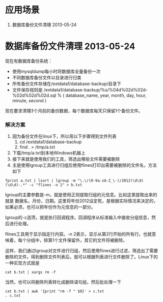应用场景
================================
1. 数据库备份文件清理 2013-05-24




数据库备份文件清理 2013-05-24
================================
现在有数据库备份系统：
- 使用mysqldump每小时将数据库全量备份一次
- 不同数据库备份文件以目录进行归类
- 所有备份文件存储在/extdata1/database-backup/目录下
- 文件保存规则是 /extdata1/database-backup/%s/%04d%02d%02d-%02d%02d%02d.sql % ( database_name, year, month, day, hour, minute, second )

现在要求清理3个月前的备份数据，每个数据库每天只保留1个备份文件。

### 解决方案

1. 因为备份文件在linux下，所以用以下步骤得到文件列表
    1. cd /extdata1/database-backup
    1. find . > /tmp/a.txt
1. 下载/tmp/a.txt到本地Windows机器上
1. 接下来就是使用我们的工具，筛选出哪些文件需要被删除
1. 主是使用lgroup工具进行归组后使用flines打印出需要被删除的文件名，方法如下

```
fprint a.txt | lsort | lgroup -m "\.\/(0-9a-zA-Z_\-)/2012(\d\d)(\d\d)-.*" -c "flines -n 2" > b.txt
```
lgroup的主要参数是-m，就是使用正则提取归组的元信息。比如这里提取出来的就是 数据名，月份，日期。这里将年份2012设定死，是根据实际情况来决定的，如果必须，也可以把年份作为元信息的一部分。

lgroup的-c选项，就是执行回调程序。回调程序从标准输入中接收分组信息，然后进行处理。

flines工具用于显示指定行内容。-n 2表示，显示从第2行开始的所有行。也就意味着，每个分组中，除第1个文件保留外，其它的文件将被删除。

这样，我们通过lgroup对文件进行归组，然后使用flines进行过滤，筛选出了需要删除的文件。得到删除文件列表后，就可以根据列表进行文件删除了。Linux下的一种实现方式就是

```
cat b.txt | xargs rm -f
```
当然，也可以将删除列表转化成删除语句组，然后批处理一下

```
cat b.txt | awk '{print "rm -f " $0}' > c.txt
. c.txt
```


